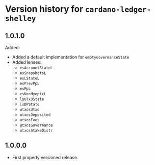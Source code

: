 # Version history for `cardano-ledger-shelley`

## 1.0.1.0

Added:
 * Added a default implementation for `emptyGovernanceState`
 * Added lenses:
   * `esAccountStateL`
   * `esSnapshotsL`
   * `esLStateL`
   * `esPrevPpL`
   * `esPpL`
   * `esNonMyopicL`
   * `lsUTxOState`
   * `lsDPState`
   * `utxosUtxo`
   * `utxosDeposited`
   * `utxosFees`
   * `utxosGovernance`
   * `utxosStakeDistr`

## 1.0.0.0

* First properly versioned release.
